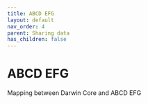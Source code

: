 ```yaml
---
title: ABCD EFG
layout: default
nav_order: 4
parent: Sharing data
has_children: false
---
```


# ABCD EFG

Mapping between Darwin Core and ABCD EFG